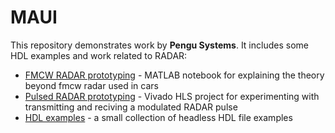# MAUI

This repository demonstrates work by **Pengu Systems**. It includes some HDL examples and work related to RADAR:
* [FMCW RADAR prototyping](./examples/fmcw_radar/) - MATLAB notebook for explaining the theory beyond fmcw radar used in cars
* [Pulsed RADAR prototyping](./examples/pulsed_radar/) - Vivado HLS project for experimenting with transmitting and reciving a modulated RADAR pulse
* [HDL examples](./examples/hdl/) - a small collection of headless HDL file examples
